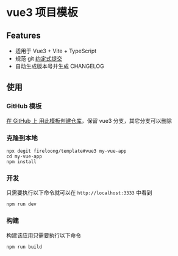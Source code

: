 # vue3 项目模板
## Features
- 适用于 Vue3 + Vite + TypeScript
- 规范 git [约定式提交](https://www.conventionalcommits.org/zh-hans/v1.0.0/#%e7%ba%a6%e5%ae%9a%e5%bc%8f%e6%8f%90%e4%ba%a4%e8%a7%84%e8%8c%83)
- 自动生成版本号并生成 CHANGELOG

## 使用

### GitHub 模板

[在 GitHub 上 用此模板创建仓库](https://github.com/fireloong/template/generate)，保留 vue3 分支，其它分支可以删除

### 克隆到本地

```shell
npx degit fireloong/template#vue3 my-vue-app
cd my-vue-app
npm install
```

### 开发

只需要执行以下命令就可以在 `http://localhost:3333` 中看到

```shell
npm run dev
```

### 构建

构建该应用只需要执行以下命令

```shell
npm run build
```